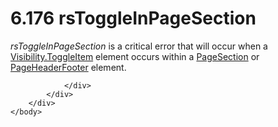 <html dir="LTR" xmlns:mshelp="http://msdn.microsoft.com/mshelp" xmlns:ddue="http://ddue.schemas.microsoft.com/authoring/2003/5" xmlns:xlink="http://www.w3.org/1999/xlink" xmlns:tool="http://www.microsoft.com/tooltip">
    <head>
        <meta http-equiv="Content-Type" content="text/html; CHARSET=utf-8"></meta>
        <meta name="save" content="history"></meta>
        <title>6.176 rsToggleInPageSection</title>
        <xml>
            <mshelp:toctitle title="6.176 rsToggleInPageSection"></mshelp:toctitle>
            <mshelp:rltitle title="[MS-RDL]: rsToggleInPageSection"></mshelp:rltitle>
            <mshelp:keyword index="A" term="73e8e00a-d733-4874-88bf-52a276aa7171"></mshelp:keyword>
            <mshelp:attr name="DCSext.ContentType" value="open specification"></mshelp:attr>
            <mshelp:attr name="AssetID" value="73e8e00a-d733-4874-88bf-52a276aa7171"></mshelp:attr>
            <mshelp:attr name="TopicType" value="kbRef"></mshelp:attr>
            <mshelp:attr name="DCSext.Title" value="[MS-RDL]: rsToggleInPageSection" />
        </xml>
    </head>
    <body>
        <div id="header">
            <h1 class="heading">6.176 rsToggleInPageSection</h1>
        </div>
        <div id="mainSection">
            <div id="mainBody">
                <div id="allHistory" class="saveHistory"></div>
                <div id="sectionSection0" class="section" name="collapseableSection">
                    

<p><i>rsToggleInPageSection</i> is a critical error that will
occur when a <a href="c8d65dad-7679-4ef7-8d8c-dc7cffdfd32e.html">Visibility.ToggleItem</a>
element occurs within a <a href="afff0921-7d95-4216-8f28-635c67d539d8.html">PageSection</a>
or <a href="ddc35223-1cb6-4136-823b-e72a3d12e1f9.html">PageHeaderFooter</a>
element.</p>


                </div>
            </div>
        </div>
    </body>
</html>